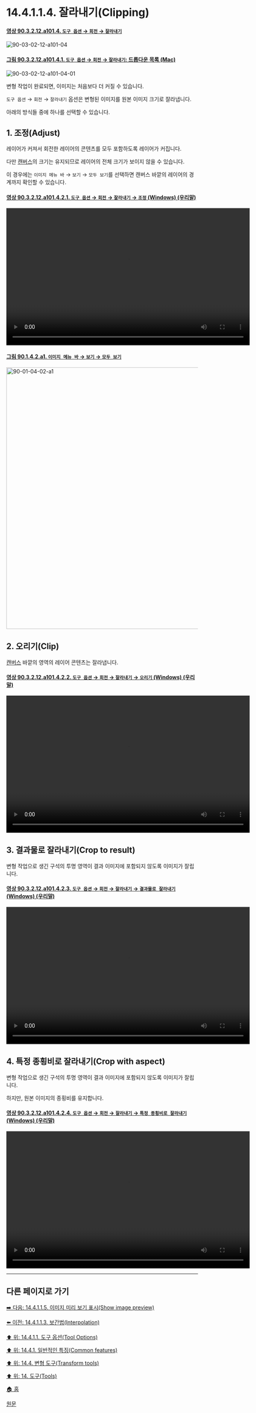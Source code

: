 # 14.4.1.1.4. 잘라내기(Clipping)

<a id="90-03-02-12-a101-04"></a>

#### [영상 90.3.2.12.a101.4. `도구 옵션` → `회전` → `잘라내기`](./90-03-02-12-rotate.md#90-03-02-12-a101-04)
![90-03-02-12-a101-04](https://github.com/wonder13662/gimp/assets/15767104/9d68935c-6dc8-4497-bfdb-4a42a4a783ca)

<a id="90-03-02-12-a101-04-01"></a>

#### [그림 90.3.2.12.a101.4.1. `도구 옵션` → `회전` → `잘라내기`: 드롭다운 목록 (Mac)](./90-03-02-12-rotate.md#90-03-02-12-a101-04-01)
![90-03-02-12-a101-04-01](https://github.com/wonder13662/gimp/assets/15767104/f684bdd3-92b1-4ca3-9007-3eb7f03a0eb3)

변형 작업이 완료되면, 이미지는 처음보다 더 커질 수 있습니다.

`도구 옵션` → `회전` → `잘라내기` 옵션은 변형된 이미지를 원본 이미지 크기로 잘라냅니다.

아래의 방식들 중에 하나를 선택할 수 있습니다.

<a id="14-04-01-01-04-s1"></a>

## 1. 조정(Adjust)
레이어가 커져서 회전한 레이어의 콘텐츠를 모두 포함하도록 레이어가 커집니다.

다만 [캔버스](./19-glossaryx-canvas.md)의 크기는 유지되므로 레이어의 전체 크기가 보이지 않을 수 있습니다.

이 경우에는 `이미지 메뉴 바` → `보기` → `모두 보기`를 선택하면 캔버스 바깥의 레이어의 경계까지 확인할 수 있습니다.

<a id="90-03-02-12-a101-04-02-01"></a>

#### [영상 90.3.2.12.a101.4.2.1. `도구 옵션` → `회전` → `잘라내기` → `조정` (Windows) (우리말)](./90-03-02-12-rotate.md#90-03-02-12-a101-04-02-01)
<video controls="controls" width="640" height="360" src="https://github.com/wonder13662/gimp/assets/15767104/51596aa8-b979-483b-854c-4410065cf575"></video>

<a id="90-01-04-02-a1"></a>

#### [그림 90.1.4.2.a1. `이미지 메뉴 바` → `보기` → `모두 보기`](./90-01-04-02-show_all.md#90-01-04-02-a1)
<img width="940" height="687" alt="90-01-04-02-a1" src="https://github.com/user-attachments/assets/6545738f-9e8c-40f4-afaa-787009b8448f" />

<a id="14-04-01-01-04-s2"></a>

## 2. 오리기(Clip)
[캔버스](./19-glossaryx-canvas.md) 바깥의 영역의 레이어 콘텐츠는 잘라냅니다.

<a id="90-03-02-12-a101-04-02-02"></a>

#### [영상 90.3.2.12.a101.4.2.2. `도구 옵션` → `회전` → `잘라내기` → `오리기` (Windows) (우리말)](./90-03-02-12-rotate.md#90-03-02-12-a101-04-02-02)
<video controls="controls" width="640" height="360" src="https://github.com/wonder13662/gimp/assets/15767104/c32865a3-a6fe-4b2b-a743-e03dcb1cf620"></video>

<a id="14-04-01-01-04-s3"></a>

## 3. 결과물로 잘라내기(Crop to result)
변형 작업으로 생긴 구석의 투명 영역이 결과 이미지에 포함되지 않도록 이미지가 잘립니다.

<a id="90-03-02-12-a101-04-02-03"></a>

#### [영상 90.3.2.12.a101.4.2.3. `도구 옵션` → `회전` → `잘라내기` → `결과물로 잘라내기` (Windows) (우리말)](./90-03-02-12-rotate.md#90-03-02-12-a101-04-02-03)
<video controls="controls" width="640" height="360" src="https://github.com/wonder13662/gimp/assets/15767104/e0ef0b14-ebf1-41ba-9a22-84ee5b9c745f"></video>

<a id="14-04-01-01-04-s4"></a>

## 4. 특정 종횡비로 잘라내기(Crop with aspect)
변형 작업으로 생긴 구석의 투명 영역이 결과 이미지에 포함되지 않도록 이미지가 잘립니다.

하지만, 원본 이미지의 종횡비를 유지합니다.

<a id="90-03-02-12-a101-04-02-04"></a>

#### [영상 90.3.2.12.a101.4.2.4. `도구 옵션` → `회전` → `잘라내기` → `특정 종횡비로 잘라내기` (Windows) (우리말)](./90-03-02-12-rotate.md#90-03-02-12-a101-04-02-04)
<video controls="controls" width="640" height="360" src="https://github.com/wonder13662/gimp/assets/15767104/8bd8cc17-0a30-4b1d-be91-4eb6741db01e"></video>

***

## 다른 페이지로 가기

[➡️ 다음: 14.4.1.1.5. 이미지 미리 보기 표시(Show image preview)](./14-04-01-01-05-show_image_preview.md)

[⬅️ 이전: 14.4.1.1.3. 보간법(Interpolation)](./14-04-01-01-03-interpolation.md)

[⬆️ 위: 14.4.1.1. 도구 옵션(Tool Options)](./14-04-01-01-00-tool_options.md)

[⬆️ 위: 14.4.1. 일반적인 특징(Common features)](./14-04-01-00-common-features.md)

[⬆️ 위: 14.4. 변형 도구(Transform tools)](./14-04-00-transform-tools.md)

[⬆️ 위: 14. 도구(Tools)](./14-00-tools.md)

[🏠 홈](./00-home.md)

[원문](https://docs.gimp.org/2.10/ko/gimp-tools-transform.html#clipping-option)